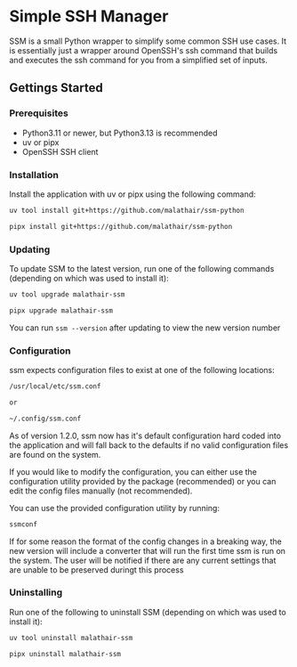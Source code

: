 # Simple SSH Manager

SSM is a small Python wrapper to simplify some common SSH use cases. It is essentially just a wrapper around OpenSSH's ssh command that builds and executes the ssh command for you from a simplified set of inputs.

## Gettings Started

### Prerequisites

 - Python3.11 or newer, but Python3.13 is recommended
 - uv or pipx
 - OpenSSH SSH client

### Installation

Install the application with uv or pipx using the following command:

```bash
uv tool install git+https://github.com/malathair/ssm-python
```

```bash
pipx install git+https://github.com/malathair/ssm-python
```

### Updating

To update SSM to the latest version, run one of the following commands (depending on which was used to install it):

```bash
uv tool upgrade malathair-ssm
```

```bash
pipx upgrade malathair-ssm
```

You can run `ssm --version` after updating to view the new version number

### Configuration

ssm expects configuration files to exist at one of the following locations:

```bash
/usr/local/etc/ssm.conf

or

~/.config/ssm.conf
```

As of version 1.2.0, ssm now has it's default configuration hard coded into the application and will fall back to the defaults if no valid configuration files are found on the system.

If you would like to modify the configuration, you can either use the configuration utility provided by the package (recommended) or you can edit the config files manually (not recommended).

You can use the provided configuration utility by running:

```bash
ssmconf
```

If for some reason the format of the config changes in a breaking way, the new version will include a converter that will run the first time ssm is run on the system. The user will be notified if there are any current settings that are unable to be preserved duringt this process

### Uninstalling

Run one of the following to uninstall SSM (depending on which was used to install it):

```bash
uv tool uninstall malathair-ssm
```

```bash
pipx uninstall malathair-ssm
```

